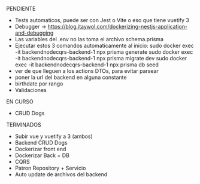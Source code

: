 PENDIENTE
* Tests automaticos, puede ser con Jest o Vite o eso que tiene vuetify 3 
* Debugger -> https://blog.itaywol.com/dockerizing-nestjs-application-and-debugging
* Las variables del .env no las toma el archivo schema.prisma
* Ejecutar estos 3 comandos automaticamente al inicio:
    sudo docker exec -it backendnodecqrs-backend-1 npx prisma generate
    sudo docker exec -it backendnodecqrs-backend-1 npx prisma migrate dev
    sudo docker exec -it backendnodecqrs-backend-1 npx prisma db seed
* ver de que lleguen a los actions DTOs, para evitar parsear
* poner la url del backend en alguna constante
* birthdate por rango
* Validaciones

EN CURSO
* CRUD Dogs

TERMINADOS
* Subir vue y vuetify a 3 (ambos)
* Backend CRUD Dogs
* Dockerizar front end
* Dockerizar Back + DB
* CQRS
* Patron Repository  + Servicio
* Auto update de archivos del backend